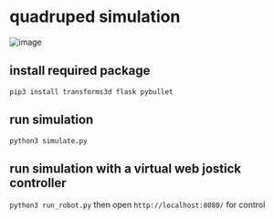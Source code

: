 # quadruped simulation
![image](https://user-images.githubusercontent.com/16276625/118749663-989a9100-b890-11eb-8f97-70fe245f47fa.png)

## install required package
`pip3 install transforms3d flask pybullet`

## run simulation
`python3 simulate.py`

## run simulation with a virtual web jostick controller
`python3 run_robot.py`
then open `http://localhost:8080/` for control
